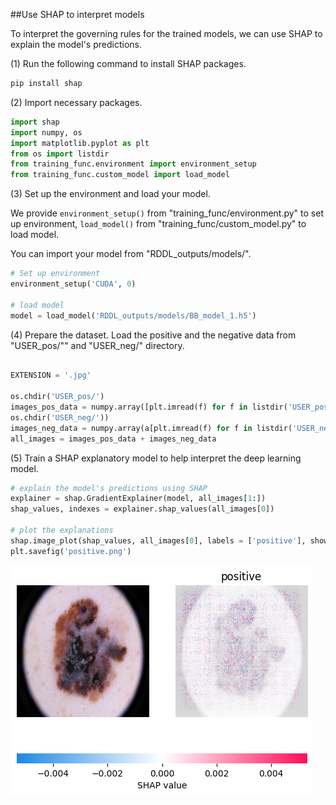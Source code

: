 ##Use SHAP to interpret models 

To interpret the governing rules for the trained models, we can use SHAP to explain the model's predictions.


(1) Run the following command to install SHAP packages.
``` python
pip install shap
``` 

(2) Import necessary packages.
``` python
import shap
import numpy, os
import matplotlib.pyplot as plt
from os import listdir
from training_func.environment import environment_setup
from training_func.custom_model import load_model 
``` 

(3) Set up the environment and load your model. 

We provide ```environment_setup()``` from "training_func/environment.py" to set up environment, ```load_model()``` from "training_func/custom_model.py" to load model. 

You can import your model from "RDDL_outputs/models/".

``` python
# Set up environment
environment_setup('CUDA', 0)

# load model
model = load_model('RDDL_outputs/models/BB_model_1.h5')
``` 

(4) Prepare the dataset. Load the positive and the negative data from "USER_pos/"" and "USER_neg/" directory.

``` python

EXTENSION = '.jpg'

os.chdir('USER_pos/')
images_pos_data = numpy.array([plt.imread(f) for f in listdir('USER_pos/') if f.endswith(EXTENSION)]
os.chdir('USER_neg/'))
images_neg_data = numpy.array(a[plt.imread(f) for f in listdir('USER_neg/') if f.endswith(EXTENSION)])
all_images = images_pos_data + images_neg_data
``` 

(5) Train a SHAP explanatory model to help interpret the deep learning model.

``` python
# explain the model's predictions using SHAP
explainer = shap.GradientExplainer(model, all_images[1:])
shap_values, indexes = explainer.shap_values(all_images[0]) 

# plot the explanations
shap.image_plot(shap_values, all_images[0], labels = ['positive'], show = False)
plt.savefig('positive.png')
``` 
![Alt text](ALEX_pos_639.png)
